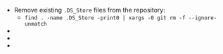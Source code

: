 - Remove existing `.DS_Store` files from the repository:
	- `find . -name .DS_Store -print0 | xargs -0 git rm -f --ignore-unmatch`
-
-
-